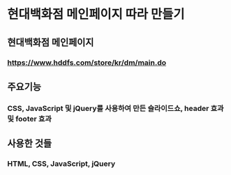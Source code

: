 # 현대백화점 메인페이지 따라 만들기

## 현대백화점 메인페이지
### https://www.hddfs.com/store/kr/dm/main.do

## 주요기능
### CSS, JavaScript 및 jQuery를 사용하여 만든 슬라이드쇼, header 효과 및 footer 효과

## 사용한 것들
### HTML, CSS, JavaScript, jQuery



